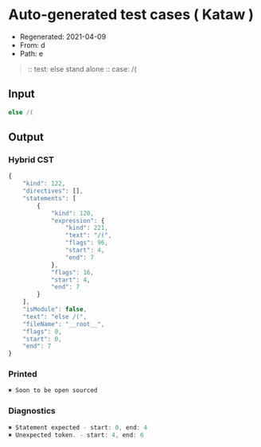 # Auto-generated test cases ( Kataw )
- Regenerated: 2021-04-09
- From: d
- Path: e
> :: test: else stand alone
> :: case: /(
## Input

`````js
else /(
`````

## Output

### Hybrid CST

```javascript
{
    "kind": 122,
    "directives": [],
    "statements": [
        {
            "kind": 120,
            "expression": {
                "kind": 221,
                "text": "/(",
                "flags": 96,
                "start": 4,
                "end": 7
            },
            "flags": 16,
            "start": 4,
            "end": 7
        }
    ],
    "isModule": false,
    "text": "else /(",
    "fileName": "__root__",
    "flags": 0,
    "start": 0,
    "end": 7
}
```

### Printed

```javascript
✖ Soon to be open sourced
```

### Diagnostics

```javascript
✖ Statement expected - start: 0, end: 4
✖ Unexpected token. - start: 4, end: 6

```

